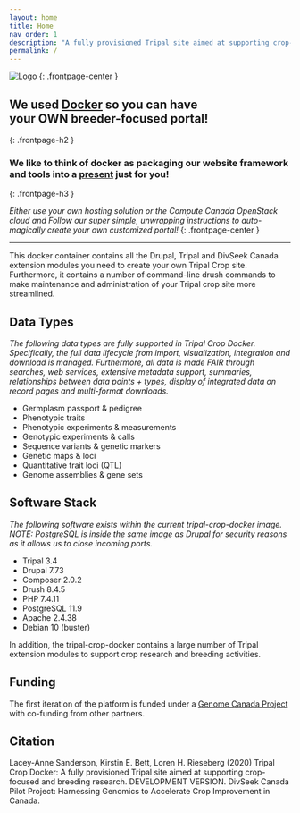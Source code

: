 ```yaml
---
layout: home
title: Home
nav_order: 1
description: "A fully provisioned Tripal site aimed at supporting crop-focused and breeding research."
permalink: /
---
```



![Logo]({{site.baseurl}}/assets/images/DivseekCan_Green_CapYes.png)
{: .frontpage-center }

## We used [Docker](https://www.docker.com/why-docker) so you can have <br /> your OWN breeder-focused portal!
{: .frontpage-h2 }


### We like to think of docker as packaging our website framework and tools into a [present](https://www.docker.com/resources/what-container) just for you!
{: .frontpage-h3 }

_Either use your own hosting solution or the Compute Canada OpenStack cloud and Follow our super simple, unwrapping instructions to auto-magically create your own customized portal!_
{: .frontpage-center }

---

This docker container contains all the Drupal, Tripal and DivSeek Canada extension modules you need to create your own Tripal Crop site. Furthermore, it contains a number of command-line drush commands to make maintenance and administration of your Tripal crop site more streamlined.

## Data Types

*The following data types are fully supported in Tripal Crop Docker. Specifically, the full data lifecycle from import, visualization, integration and download is managed. Furthermore, all data is made FAIR through searches, web services, extensive metadata support, summaries, relationships between data points + types, display of integrated data on record pages and multi-format downloads.*

- Germplasm passport & pedigree
- Phenotypic traits
- Phenotypic experiments & measurements
- Genotypic experiments & calls
- Sequence variants & genetic markers
- Genetic maps & loci
- Quantitative trait loci (QTL)
- Genome assemblies & gene sets

## Software Stack

*The following software exists within the current tripal-crop-docker image. NOTE: PostgreSQL is inside the same image as Drupal for security reasons as it allows us to close incoming ports.*

- Tripal 3.4
- Drupal 7.73
- Composer 2.0.2
- Drush 8.4.5
- PHP 7.4.11
- PostgreSQL 11.9
- Apache 2.4.38
- Debian 10 (buster)

In addition, the tripal-crop-docker contains a large number of Tripal extension modules to support crop research and breeding activities.

## Funding

The first iteration of the platform is funded under a [Genome Canada Project](https://www.genomecanada.ca/en/divseek-canada-harnessing-genomics-accelerate-crop-improvement-canada) with co-funding from other partners.

## Citation

Lacey-Anne Sanderson, Kirstin E. Bett, Loren H. Rieseberg (2020) Tripal Crop Docker: A fully provisioned Tripal site aimed at supporting crop-focused and breeding research. DEVELOPMENT VERSION. DivSeek Canada Pilot Project: Harnessing Genomics to Accelerate Crop Improvement in Canada.
